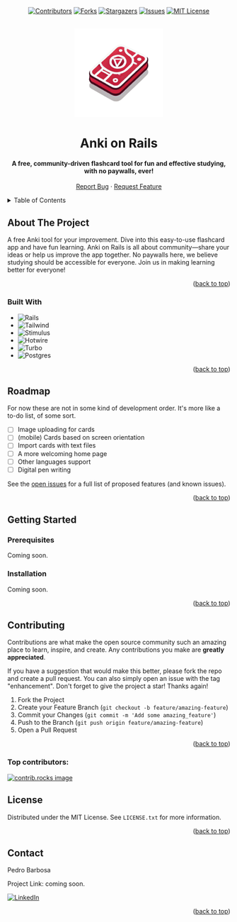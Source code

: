<a id="readme-top"></a>

<div align="center">

  [![Contributors][contributors-shield]][contributors-url]
  [![Forks][forks-shield]][forks-url]
  [![Stargazers][stars-shield]][stars-url]
  [![Issues][issues-shield]][issues-url]
  [![MIT License][license-shield]][license-url]

</div>

<br />

<div align="center">
  <a href="https://github.com/petebarbosa/anki-on-rails">
    <logo><img src="./app/assets/images/anki-on-rails-logo.png" alt="Logo"></logo>
  </a>

<h1 align="center">Anki on Rails</h1>
<h4 align="center">A free, community-driven flashcard tool for fun and effective studying, with no paywalls, ever!</h4>

  <p align="center">
    <a href="https://github.com/petebarbosa/anki-on-rails/issues/new?labels=bug&template=bug-report---.md">Report Bug</a>
    ·
    <a href="https://github.com/petebarbosa/anki-on-rails/issues/new?labels=enhancement&template=feature-request---.md">Request Feature</a>
  </p>
</div>

<details>
  <summary>Table of Contents</summary>
  <ol>
    <li>
      <a href="#about-the-project">About The Project</a>
      <ul>
        <li><a href="#built-with">Built With</a></li>
      </ul>
    </li>
    <li><a href="#roadmap">Roadmap</a></li>
    <li>
      <a href="#getting-started">Getting Started</a>
      <ul>
        <li><a href="#prerequisites">Prerequisites</a></li>
        <li><a href="#installation">Installation</a></li>
      </ul>
    </li>
    <li><a href="#contributing">Contributing</a></li>
    <li><a href="#license">License</a></li>
    <li><a href="#contact">Contact</a></li>
    <!-- <li><a href="#acknowledgments">Acknowledgments</a></li> -->
  </ol>
</details>


## About The Project

A free Anki tool for your improvement. Dive into this easy-to-use flashcard app and have fun learning. Anki on Rails is all about community—share your ideas or help us improve the app together. No paywalls here, we believe studying should be accessible for everyone. Join us in making learning better for everyone!

<p align="right">(<a href="#readme-top">back to top</a>)</p>



### Built With


 - ![Rails]
 - ![Tailwind]
 - ![Stimulus]
 - ![Hotwire]
 - ![Turbo]
 - ![Postgres]


<p align="right">(<a href="#readme-top">back to top</a>)</p>


## Roadmap

For now these are not in some kind of development order. It's more like a to-do list, of some sort.

- [ ] Image uploading for cards
- [ ] (mobile) Cards based on screen orientation
- [ ] Import cards with text files
- [ ] A more welcoming home page
- [ ] Other languages support
- [ ] Digital pen writing
  <!-- - [ ] Nested Feature -->

See the [open issues](https://github.com/petebarbosa/anki-on-rails/issues) for a full list of proposed features (and known issues).

<p align="right">(<a href="#readme-top">back to top</a>)</p>


## Getting Started

### Prerequisites

Coming soon.

### Installation

Coming soon.

<p align="right">(<a href="#readme-top">back to top</a>)</p>


## Contributing

Contributions are what make the open source community such an amazing place to learn, inspire, and create. Any contributions you make are **greatly appreciated**.

If you have a suggestion that would make this better, please fork the repo and create a pull request. You can also simply open an issue with the tag "enhancement".
Don't forget to give the project a star! Thanks again!

1. Fork the Project
2. Create your Feature Branch (`git checkout -b feature/amazing-feature`)
3. Commit your Changes (`git commit -m 'Add some amazing_feature'`)
4. Push to the Branch (`git push origin feature/amazing-feature`)
5. Open a Pull Request

<p align="right">(<a href="#readme-top">back to top</a>)</p>


### Top contributors:

<a href="https://github.com/petebarbosa/anki-on-rails/graphs/contributors">
  <img src="https://contrib.rocks/image?repo=petebarbosa/anki-on-rails" alt="contrib.rocks image" />
</a>



## License

Distributed under the MIT License. See `LICENSE.txt` for more information.

<p align="right">(<a href="#readme-top">back to top</a>)</p>



<!-- CONTACT -->
## Contact

Pedro Barbosa 

Project Link: coming soon.

[![LinkedIn][linkedin-shield]][linkedin-url]

<p align="right">(<a href="#readme-top">back to top</a>)</p>


<!-- ACKNOWLEDGMENTS 
## Acknowledgments

* []()
* []()
* []()

<p align="right">(<a href="#readme-top">back to top</a>)</p>

-->

<!-- MARKDOWN LINKS, IMAGES & STYLES -->
[contributors-shield]: https://img.shields.io/github/contributors/petebarbosa/anki-on-rails.svg?style=for-the-badge
[contributors-url]: https://github.com/petebarbosa/anki-on-rails/graphs/contributors
[forks-shield]: https://img.shields.io/github/forks/petebarbosa/anki-on-rails.svg?style=for-the-badge
[forks-url]: https://github.com/petebarbosa/anki-on-rails/network/members
[stars-shield]: https://img.shields.io/github/stars/petebarbosa/anki-on-rails.svg?style=for-the-badge
[stars-url]: https://github.com/petebarbosa/anki-on-rails/stargazers
[issues-shield]: https://img.shields.io/github/issues/petebarbosa/anki-on-rails.svg?style=for-the-badge
[issues-url]: https://github.com/petebarbosa/anki-on-rails/issues
[license-shield]: https://img.shields.io/github/license/petebarbosa/anki-on-rails.svg?style=for-the-badge
[license-url]: https://github.com/petebarbosa/anki-on-rails/blob/master/LICENSE.txt
[linkedin-shield]: https://img.shields.io/badge/LinkedIn-0A66C2.svg?style=for-the-badge&logo=LinkedIn&logoColor=white
[linkedin-url]: https://www.linkedin.com/in/pvbb250689/
[Rails]: https://img.shields.io/badge/Ruby%20on%20Rails-D30001.svg?style=for-the-badge&logo=Ruby-on-Rails&logoColor=white
[Tailwind]: https://img.shields.io/badge/Tailwind%20CSS-06B6D4.svg?style=for-the-badge&logo=Tailwind-CSS&logoColor=white
[Stimulus]: https://img.shields.io/badge/Stimulus-77E8B9.svg?style=for-the-badge&logo=Stimulus&logoColor=black
[Hotwire]: https://img.shields.io/badge/Hotwire-FFE801.svg?style=for-the-badge&logo=Hotwire&logoColor=black
[Turbo]: https://img.shields.io/badge/Turbo-5CD8E5.svg?style=for-the-badge&logo=Turbo&logoColor=black
[Postgres]: https://img.shields.io/badge/PostgreSQL-4169E1.svg?style=for-the-badge&logo=PostgreSQL&logoColor=white

<style>
  logo {
    display: inline-block;
    max-width: 200px; /* Set your desired size here */
  }
</style>
